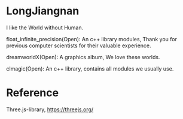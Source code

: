 # LongJiangnan
I like the World without Human.

float_infinite_precision(Open): An c++ library modules, 
  Thank you for previous computer scientists for their valuable experience.
 
dreamworldX(Open): A graphics album,
  We love these worlds.
  
clmagic(Open): An c++ library, contains all modules we usually use.

# Reference 
Three.js-library, https://threejs.org/
